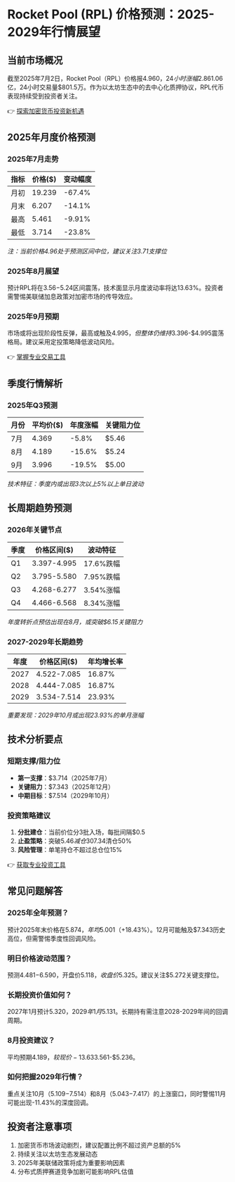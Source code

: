 # Rocket Pool (RPL) 价格预测：2025-2029年行情展望

## 当前市场概况
截至2025年7月2日，Rocket Pool（RPL）价格报$4.960，24小时涨幅2.86%。市场总市值达$1.06亿，24小时交易量$801.5万。作为以太坊生态中的去中心化质押协议，RPL代币表现持续受到投资者关注。

👉 [探索加密货币投资新机遇](https://bit.ly/okx_welcome)

## 2025年月度价格预测

### 2025年7月走势
| 指标 | 价格($) | 变动幅度 |
|------|--------|---------|
| 月初 | 19.239 | -67.4% |
| 月末 | 6.207 | -14.1% |
| 最高 | 5.461 | -9.91% |
| 最低 | 3.714 | -23.8% |

*注：当前价格$4.96处于预测区间中位，建议关注$3.71支撑位*

### 2025年8月展望
预计RPL将在$3.56-$5.24区间震荡，技术面显示月度波动率将达13.63%。投资者需警惕美联储加息政策对加密市场的传导效应。

### 2025年9月预期
市场或将出现阶段性反弹，最高或触及$4.995，但整体仍维持$3.396-$4.995震荡格局。建议采用定投策略降低波动风险。

👉 [掌握专业交易工具](https://bit.ly/okx_welcome)

## 季度行情解析

### 2025年Q3预测
| 月份 | 平均价($) | 年度涨幅 | 关键阻力位 |
|------|----------|---------|-----------|
| 7月 | 4.369 | -5.8% | $5.46 |
| 8月 | 4.189 | -15.6% | $5.24 |
| 9月 | 3.996 | -19.5% | $5.00 |

*技术特征：季度内或出现3次以上5%以上单日波动*

## 长周期趋势预测

### 2026年关键节点
| 季度 | 价格区间($) | 波动特征 |
|------|------------|----------|
| Q1 | 3.397-4.995 | 17.6%跌幅 |
| Q2 | 3.795-5.580 | 7.95%跌幅 |
| Q3 | 4.268-6.277 | 3.54%涨幅 |
| Q4 | 4.466-6.568 | 8.34%涨幅 |

*年度转折点预估出现在8月，或突破$6.15关键阻力*

### 2027-2029年长期趋势
| 年度 | 价格区间($) | 年均增长率 |
|------|------------|-----------|
| 2027 | 4.522-7.085 | 16.87% |
| 2028 | 4.444-7.085 | 16.87% |
| 2029 | 3.534-7.514 | 23.93% |

*重要发现：2029年10月或出现23.93%的单月涨幅*

## 技术分析要点

### 短期支撑/阻力位
- **第一支撑**：$3.714（2025年7月）
- **关键阻力**：$7.343（2025年12月）
- **中期目标**：$7.514（2029年10月）

### 投资策略建议
1. **分批建仓**：当前价位分3批入场，每批间隔$0.5
2. **止盈策略**：突破$5.46减仓30%，触及$7.34清仓50%
3. **风险管理**：单笔持仓不超过总仓位15%

👉 [获取专业投资工具](https://bit.ly/okx_welcome)

## 常见问题解答

### 2025年全年预测？
预计2025年末价格在$5.874，年均$5.001（+18.43%）。12月可能触及$7.343历史高位，但需警惕季度性回调风险。

### 明日价格波动范围？
预测$4.481-$6.590，开盘价$5.118，收盘价$5.325。建议关注$5.272关键支撑位。

### 长期投资价值如何？
2027年1月预计$5.320，2029年1月$5.131。长期持有需注意2028-2029年间的回调周期。

### 8月投资建议？
平均预期$4.189，较现价-13.63%。建议采用网格交易策略，区间$3.561-$5.236。

### 如何把握2029年行情？
重点关注10月（$5.109-$7.514）和8月（$5.043-$7.417）的上涨窗口，同时警惕11月可能出现-11.43%的深度回调。

## 投资者注意事项
1. 加密货币市场波动剧烈，建议配置比例不超过资产总额的5%
2. 持续关注以太坊生态发展动态
3. 2025年美联储政策将成为重要影响因素
4. 分布式质押赛道竞争加剧可能影响RPL估值
